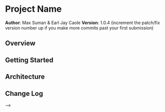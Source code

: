 # Project Name

**Author**: Max Suman & Earl Jay Caole
**Version**: 1.0.4 (increment the patch/fix version number up if you make more commits past your first submission)

## Overview
<!-- We are making the best blog site ever in the history of the internet. -->

## Getting Started
<!-- Sign up for Code Fellows 301 & get the starter code, and then understand live-server and github -->

## Architecture
<!-- This application utilizies HTML5, CSS3, JS ES6, jQuery, handlebars.js, and a basic understanding of design. -->

## Change Log
<!-- Use this are to document the iterative changes made to your application as each feature is successfully implemented. Use time stamps. Here's an examples:

4-13-2018 8:39am: initial scaffodling and filled out this ReadMe. 

## Credits and Collaborations
<!-- Give credit (and a link) to other people or resources that helped you build this application. -->
-->